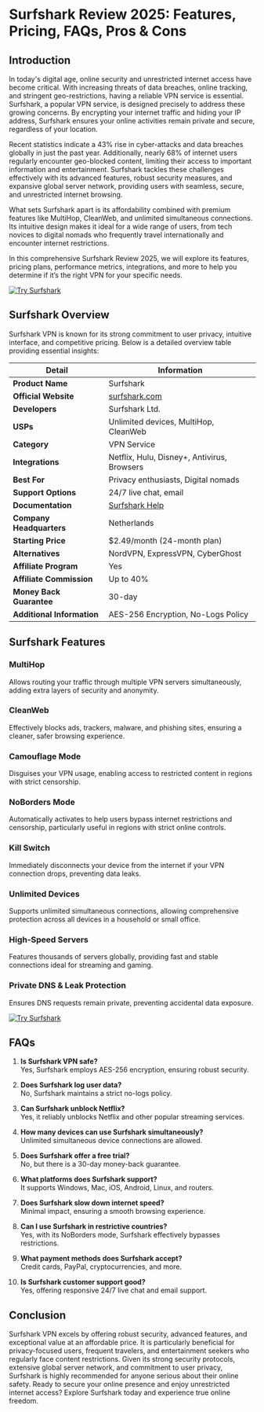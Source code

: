 # Surfshark Review 2025: Features, Pricing, FAQs, Pros & Cons

## Introduction

In today's digital age, online security and unrestricted internet access have become critical. With increasing threats of data breaches, online tracking, and stringent geo-restrictions, having a reliable VPN service is essential. Surfshark, a popular VPN service, is designed precisely to address these growing concerns. By encrypting your internet traffic and hiding your IP address, Surfshark ensures your online activities remain private and secure, regardless of your location.

Recent statistics indicate a 43% rise in cyber-attacks and data breaches globally in just the past year. Additionally, nearly 68% of internet users regularly encounter geo-blocked content, limiting their access to important information and entertainment. Surfshark tackles these challenges effectively with its advanced features, robust security measures, and expansive global server network, providing users with seamless, secure, and unrestricted internet browsing.

What sets Surfshark apart is its affordability combined with premium features like MultiHop, CleanWeb, and unlimited simultaneous connections. Its intuitive design makes it ideal for a wide range of users, from tech novices to digital nomads who frequently travel internationally and encounter internet restrictions.

In this comprehensive Surfshark Review 2025, we will explore its features, pricing plans, performance metrics, integrations, and more to help you determine if it’s the right VPN for your specific needs.

<a href="https://afftrend.com/surfshark">
  <img src="https://drive.google.com/uc?export=view&id=1lDtKHsXR0IJ5U39YxaBc_EH0Hjh0BnG2" alt="Try Surfshark">
</a>

## Surfshark Overview

Surfshark VPN is known for its strong commitment to user privacy, intuitive interface, and competitive pricing. Below is a detailed overview table providing essential insights:

| Detail                        | Information                                      |
|-------------------------------|--------------------------------------------------|
| **Product Name**              | Surfshark                                        |
| **Official Website**          | [surfshark.com](https://surfshark.com)           |
| **Developers**                | Surfshark Ltd.                                   |
| **USPs**                      | Unlimited devices, MultiHop, CleanWeb            |
| **Category**                  | VPN Service                                      |
| **Integrations**              | Netflix, Hulu, Disney+, Antivirus, Browsers      |
| **Best For**                  | Privacy enthusiasts, Digital nomads              |
| **Support Options**           | 24/7 live chat, email                            |
| **Documentation**             | [Surfshark Help](https://support.surfshark.com)  |
| **Company Headquarters**      | Netherlands                                      |
| **Starting Price**            | $2.49/month (24-month plan)                      |
| **Alternatives**              | NordVPN, ExpressVPN, CyberGhost                  |
| **Affiliate Program**         | Yes                                              |
| **Affiliate Commission**      | Up to 40%                                        |
| **Money Back Guarantee**      | 30-day                                           |
| **Additional Information**    | AES-256 Encryption, No-Logs Policy               |

## Surfshark Features

### MultiHop
Allows routing your traffic through multiple VPN servers simultaneously, adding extra layers of security and anonymity.

### CleanWeb
Effectively blocks ads, trackers, malware, and phishing sites, ensuring a cleaner, safer browsing experience.

### Camouflage Mode
Disguises your VPN usage, enabling access to restricted content in regions with strict censorship.

### NoBorders Mode
Automatically activates to help users bypass internet restrictions and censorship, particularly useful in regions with strict online controls.

### Kill Switch
Immediately disconnects your device from the internet if your VPN connection drops, preventing data leaks.

### Unlimited Devices
Supports unlimited simultaneous connections, allowing comprehensive protection across all devices in a household or small office.

### High-Speed Servers
Features thousands of servers globally, providing fast and stable connections ideal for streaming and gaming.

### Private DNS & Leak Protection
Ensures DNS requests remain private, preventing accidental data exposure.

<a href="https://afftrend.com/surfshark">
  <img src="https://drive.google.com/uc?export=view&id=1ePaUvsLYvBwBoQDfNCUixVZkh-PCAft-" alt="Try Surfshark">
</a>

## FAQs

1. **Is Surfshark VPN safe?**  
Yes, Surfshark employs AES-256 encryption, ensuring robust security.

2. **Does Surfshark log user data?**  
No, Surfshark maintains a strict no-logs policy.

3. **Can Surfshark unblock Netflix?**  
Yes, it reliably unblocks Netflix and other popular streaming services.

4. **How many devices can use Surfshark simultaneously?**  
Unlimited simultaneous device connections are allowed.

5. **Does Surfshark offer a free trial?**  
No, but there is a 30-day money-back guarantee.

6. **What platforms does Surfshark support?**  
It supports Windows, Mac, iOS, Android, Linux, and routers.

7. **Does Surfshark slow down internet speed?**  
Minimal impact, ensuring a smooth browsing experience.

8. **Can I use Surfshark in restrictive countries?**  
Yes, with its NoBorders mode, Surfshark effectively bypasses restrictions.

9. **What payment methods does Surfshark accept?**  
Credit cards, PayPal, cryptocurrencies, and more.

10. **Is Surfshark customer support good?**  
Yes, offering responsive 24/7 live chat and email support.

## Conclusion

Surfshark VPN excels by offering robust security, advanced features, and exceptional value at an affordable price. It is particularly beneficial for privacy-focused users, frequent travelers, and entertainment seekers who regularly face content restrictions. Given its strong security protocols, extensive global server network, and commitment to user privacy, Surfshark is highly recommended for anyone serious about their online safety. Ready to secure your online presence and enjoy unrestricted internet access? Explore Surfshark today and experience true online freedom.

